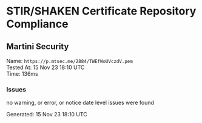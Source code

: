 # STIR/SHAKEN Certificate Repository Compliance

## Martini Security

Name: `https://p.mtsec.me/2884/TWEfWoUVczdV.pem`\
Tested At: 15 Nov 23 18:10 UTC\
Time: 136ms

### Issues

no warning, or error, or notice date level issues were found

Generated: 15 Nov 23 18:10 UTC
